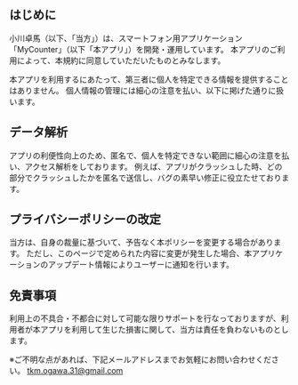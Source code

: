 ## はじめに
小川卓馬（以下、「当方」）は、スマートフォン用アプリケーション「MyCounter」（以下「本アプリ」）を開発・運用しています。
本アプリのご利用によって、本規約に同意していただいたものとみなします。

本アプリを利用するにあたって、第三者に個人を特定できる情報を提供することはありません。
個人情報の管理には細心の注意を払い、以下に掲げた通りに扱います。

## データ解析
アプリの利便性向上のため、匿名で、個人を特定できない範囲に細心の注意を払い、アクセス解析をしております。
例えば、アプリがクラッシュした時、どの部分でクラッシュしたかを匿名で送信し、バグの素早い修正に役立たせております。
 
## プライバシーポリシーの改定
当方は、自身の裁量に基づいて、予告なく本ポリシーを変更する場合があります。
ただし、このページで定められた内容に変更が発生した場合、本アプリケーションのアップデート情報によりユーザーに通知を行います。

## 免責事項
利用上の不具合・不都合に対して可能な限りサポートを行なっておりますが、利用者が本アプリを利用して生じた損害に関して、当方は責任を負わないものとします。

※ご不明な点があれば、下記メールアドレスまでお気軽にお問い合わせください。
tkm.ogawa.31@gmail.com
